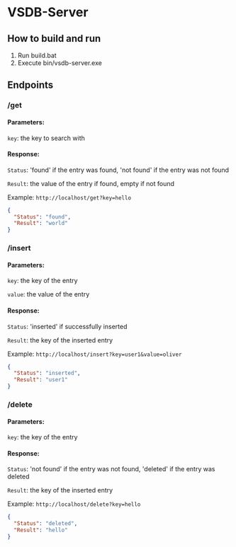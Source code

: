 # VSDB-Server

## How to build and run
1. Run build.bat
2. Execute bin/vsdb-server.exe

## Endpoints

### /get

#### Parameters:

``key``: the key to search with

#### Response:

``Status``: 'found' if the entry was found, 'not found' if the entry was not found

``Result``: the value of the entry if found, empty if not found

Example: ``http://localhost/get?key=hello``

```json
{
  "Status": "found",
  "Result": "world"
}
```

### /insert

#### Parameters:

``key``: the key of the entry

``value``: the value of the entry

#### Response:

``Status``: 'inserted' if successfully inserted

``Result``: the key of the inserted entry

Example: ``http://localhost/insert?key=user1&value=oliver``

```json
{
  "Status": "inserted",
  "Result": "user1"
}
```

### /delete

#### Parameters:

``key``: the key of the entry

#### Response:

``Status``: 'not found' if the entry was not found, 'deleted' if the entry was deleted

``Result``: the key of the inserted entry

Example: ``http://localhost/delete?key=hello``

```json
{
  "Status": "deleted",
  "Result": "hello"
}
```